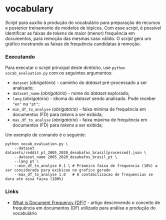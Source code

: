 # vocabulary
*Script* para auxílio à produção do vocabulário para preparação de recursos e posterior treinamento de modelos de tópicos. Com esse *script*, é possível identificar as faixas de *tokens* de maior (menor) frequência em documentos, para remoção das mesmas caso válido. O *script* gera um gráfico mostrando as faixas de frequência candidatas à remoção.

### Executando
Para executar o *script* principal deste diretório, use ```python vocab_evaluation.py``` com os seguintes argumentos:

* ```dataset``` (*obrigatório*) - caminho do *dataset* pré-processado a ser analisado;
* ```dataset_name``` (*obrigatório*) - nome do *dataset* explorado;
* ```lang``` (*obrigatório*) - idioma do *dataset* sendo analisado. Pode receber ```"en"``` ou ```"pt"```;
* ```min_df_to_analyse``` (*obrigatório*) - faixa mínima de frequência em documentos (FD) para *tokens* a ser exibida;
* ```max_df_to_analyse``` (*obrigatório*) - faixa máxima de frequência em documentos (FD) para *tokens* a ser exibida;

Um exemplo de comando é o seguinte:

```shell
python vocab_evaluation.py \
    --dataset datasets/reddit_pt_2005_2020_desabafos_brasil[processed].json \
    --dataset_name 2005_2020_desabafos_brasil_pt \
    --lang pt \
    --min_df_to_analyse 0.1 \ # Primeira faixa de frequencia (10%) a ser considerada para exibicao no grafico gerado
    --max_df_to_analyse 1.0   # A contabilizacao de frequencias se dara ate essa faixa (100%)
```

### Links

* [What is Document Frequency (DF)?](https://kavita-ganesan.com/what-is-document-frequency/) - artigo descrevendo o conceito de frequência em documentos (DF) utilizado para análise e produção do vocabulário
